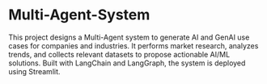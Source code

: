 # Multi-Agent-System
This project designs a Multi-Agent system to generate AI and GenAI use cases for companies and industries. It performs market research, analyzes trends, and collects relevant datasets to propose actionable AI/ML solutions. Built with LangChain and LangGraph, the system is deployed using Streamlit.
